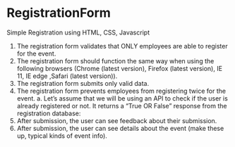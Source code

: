 # RegistrationForm
Simple Registration using HTML, CSS, Javascript


1. The registration form validates that ONLY employees are able to register for the event.
2. The registration form should function the same way when using the following browsers (Chrome (latest
version), Firefox (latest version), IE 11, IE edge ,Safari (latest version)).
3. The registration form submits only valid data.
4. The registration form prevents employees from registering twice for the event.
a. Let’s assume that we will be using an API to check if the user is already registered or not. It returns a “True OR False” response from the registration database:
5. After submission, the user can see feedback about their submission.
6. After submission, the user can see details about the event (make these up, typical kinds of event info).

